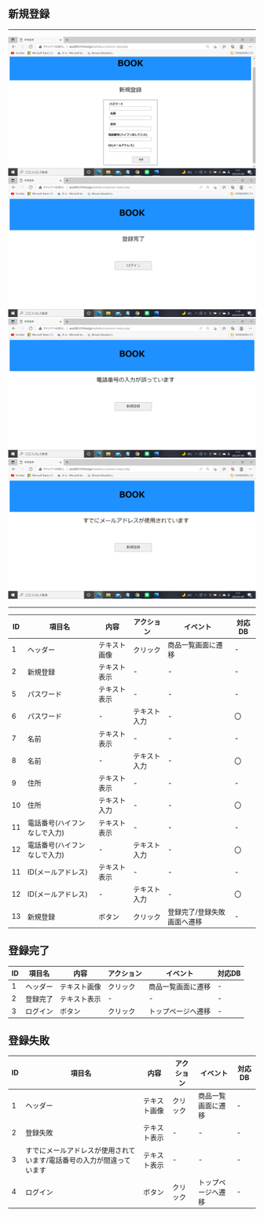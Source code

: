 ## 新規登録
*****
<img src="https://github.com/Aso2001219/team/blob/main/%E8%A8%AD%E8%A8%88%E6%9B%B8/%E7%94%BB%E9%9D%A2%E8%A9%B3%E7%B4%B0%E5%9B%B3/img/2022-01-09%20(3).png?raw=true">
<img src="https://github.com/Aso2001219/team/blob/main/%E8%A8%AD%E8%A8%88%E6%9B%B8/%E7%94%BB%E9%9D%A2%E8%A9%B3%E7%B4%B0%E5%9B%B3/img/2022-01-09%20(6).png?raw=true">
<img src="https://github.com/Aso2001219/team/blob/main/%E8%A8%AD%E8%A8%88%E6%9B%B8/%E7%94%BB%E9%9D%A2%E8%A9%B3%E7%B4%B0%E5%9B%B3/img/2022-01-09%20(4).png?raw=true">
<img src="https://github.com/Aso2001219/team/blob/main/%E8%A8%AD%E8%A8%88%E6%9B%B8/%E7%94%BB%E9%9D%A2%E8%A9%B3%E7%B4%B0%E5%9B%B3/img/2022-01-09%20(5).png?raw=true">


*****
|ID|項目名|内容|アクション|イベント|対応DB|
|--|----|---|---------|--------|-----|
|1|ヘッダー|テキスト画像|クリック|商品一覧画面に遷移|-|
|2|新規登録|テキスト表示|-|-|-|
|5|パスワード|テキスト表示|-|-|-|
|6|パスワード|-|テキスト入力|-|〇|
|7|名前|テキスト表示|-|-|-|
|8|名前|-|テキスト入力|-|〇|
|9|住所|テキスト表示|-|-|-|
|10|住所|テキスト入力|-|-|〇|
|11|電話番号(ハイフンなしで入力)|テキスト表示|-|-|-|
|12|電話番号(ハイフンなしで入力)|-|テキスト入力|-|〇|
|11|ID(メールアドレス)|テキスト表示|-|-|-|
|12|ID(メールアドレス)|-|テキスト入力|-|〇|
|13|新規登録|ボタン|クリック|登録完了/登録失敗画面へ遷移|-|

## 登録完了
|ID|項目名|内容|アクション|イベント|対応DB|
|--|----|---|---------|--------|-----|
|1|ヘッダー|テキスト画像|クリック|商品一覧画面に遷移|-|
|2|登録完了|テキスト表示|-|-|-|
|3|ログイン|ボタン|クリック|トップページへ遷移|-|

## 登録失敗
|ID|項目名|内容|アクション|イベント|対応DB|
|--|----|---|---------|--------|-----|
|1|ヘッダー|テキスト画像|クリック|商品一覧画面に遷移|-|
|2|登録失敗|テキスト表示|-|-|-|
|3|すでにメールアドレスが使用されています/電話番号の入力が間違っています|テキスト表示|-|-|-|
|4|ログイン|ボタン|クリック|トップページへ遷移|-|
